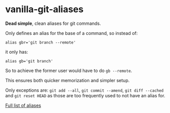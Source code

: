 vanilla-git-aliases
===================

**Dead simple**, clean aliases for git commands.

Only defines an alias for the base of a command, so instead of:
```
alias gbr='git branch --remote'
```
it only has:
```
alias gb='git branch'
```

So to achieve the former user would have to do `gb --remote`.

This ensures both quicker memorization and simpler setup.

Only exceptions are: `git add --all`, `git commit --amend`, `git diff --cached` and `git
reset HEAD` as those are too frequently used to not have an alias for.

[Full list of aliases](vanilla-git-aliases.zsh)

